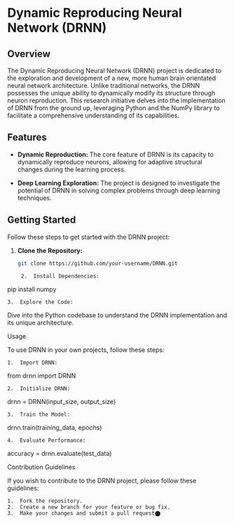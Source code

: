 # Dynamic Reproducing Neural Network (DRNN)

## Overview

The Dynamic Reproducing Neural Network (DRNN) project is dedicated to the exploration and development of a new, more human brain orientated neural network architecture. Unlike traditional networks, the DRNN possesses the unique ability to dynamically modify its structure through neuron reproduction. This research initiative delves into the implementation of DRNN from the ground up, leveraging Python and the NumPy library to facilitate a comprehensive understanding of its capabilities.

## Features

- **Dynamic Reproduction:** The core feature of DRNN is its capacity to dynamically reproduce neurons, allowing for adaptive structural changes during the learning process.

- **Deep Learning Exploration:** The project is designed to investigate the potential of DRNN in solving complex problems through deep learning techniques.

## Getting Started

Follow these steps to get started with the DRNN project:

1. **Clone the Repository:**
   ```bash
   git clone https://github.com/your-username/DRNN.git

	2.	Install Dependencies:

pip install numpy


	3.	Explore the Code:
Dive into the Python codebase to understand the DRNN implementation and its unique architecture.

Usage

To use DRNN in your own projects, follow these steps:

	1.	Import DRNN:

from drnn import DRNN


	2.	Initialize DRNN:

drnn = DRNN(input_size, output_size)


	3.	Train the Model:

drnn.train(training_data, epochs)


	4.	Evaluate Performance:

accuracy = drnn.evaluate(test_data)



Contribution Guidelines

If you wish to contribute to the DRNN project, please follow these guidelines:

	1.	Fork the repository.
	2.	Create a new branch for your feature or bug fix.
	3.	Make your changes and submit a pull request⬤
